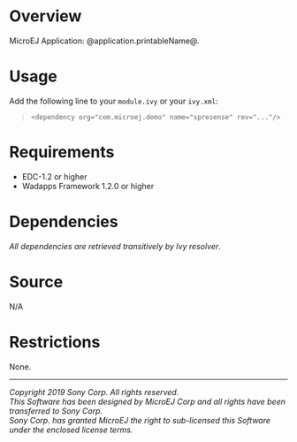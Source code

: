 # Overview

MicroEJ Application: @application.printableName@.

# Usage

Add the following line to your `module.ivy` or your `ivy.xml`:
> `<dependency org="com.microej.demo" name="spresense" rev="..."/>`

# Requirements

  - EDC-1.2 or higher
  - Wadapps Framework 1.2.0 or higher

# Dependencies

_All dependencies are retrieved transitively by Ivy resolver_.

# Source

N/A

# Restrictions

None.
  
  
---
_Copyright 2019 Sony Corp. All rights reserved._  
_This Software has been designed by MicroEJ Corp and all rights have been transferred to Sony Corp._  
_Sony Corp. has granted MicroEJ the right to sub-licensed this Software under the enclosed license terms._  